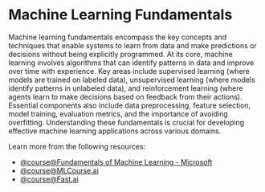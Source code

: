 # Machine Learning Fundamentals

Machine learning fundamentals encompass the key concepts and techniques that enable systems to learn from data and make predictions or decisions without being explicitly programmed. At its core, machine learning involves algorithms that can identify patterns in data and improve over time with experience. Key areas include supervised learning (where models are trained on labeled data), unsupervised learning (where models identify patterns in unlabeled data), and reinforcement learning (where agents learn to make decisions based on feedback from their actions). Essential components also include data preprocessing, feature selection, model training, evaluation metrics, and the importance of avoiding overfitting. Understanding these fundamentals is crucial for developing effective machine learning applications across various domains.

Learn more from the following resources:

- [@course@Fundamentals of Machine Learning - Microsoft](https://learn.microsoft.com/en-us/training/modules/fundamentals-machine-learning/)
- [@course@MLCourse.ai](https://mlcourse.ai/)
- [@course@Fast.ai](https://course.fast.ai)
